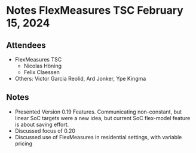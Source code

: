 # Notes FlexMeasures TSC February 15, 2024

## Attendees
- FlexMeasures TSC
  - Nicolas Höning
  - Felix Claessen
- Others: Victor Garcia Reolid, Ard Jonker, Ype Kingma

 
## Notes
- Presented Version 0.19 Features. Communicating non-constant, but linear SoC targets were a new idea, but current SoC flex-model feature is about saving effort.
- Discussed focus of 0.20
- Discussed use of FlexMeasures in residential settings, with variable pricing


